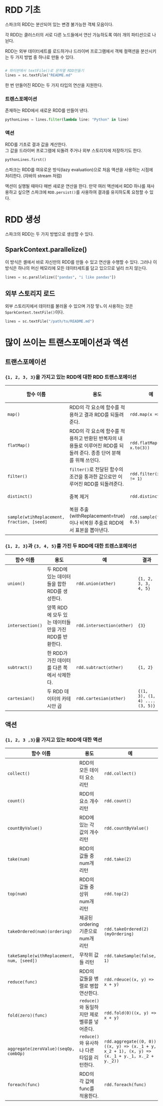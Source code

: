 # RDD 기초
스파크의 RDD는 분산되어 있는 변경 불가능한 객체 모음이다.  

각 RDD는 클러스터의 서로 다른 노드들에서 연산 가능하도록 여러 개의 파티션으로 나뉜다.  

RDD는 외부 데이터세트를 로드하거나 드라이버 프로그램에서 객체 컬랙션을 분산시키는 두 가지 방법 중 하나로 만들 수 있다.  

```python

# 파이썬에서 textFile()로 문자열 RDD만들기
lines = sc.textFile("README.md"
```

한 번 만들어진 RDD는 두 가지 타입의 연산을 지원한다.  

### 트렌스포메이션
존재하는 RDD에서 새로운 RDD를 만들어 낸다.

```python
pythonLines = lines.filter(lambda line: "Python" in line)
```

### 액션
RDD를 기초로 결과 값을 계산한다.  
그 값을 드라이버 프로그램에 되돌려 주거나 외부 스토리지에 저장하기도 한다.

```python
pythonLines.first()
```  

스파크는 RDD를 여유로운 방식(lazy evaluation)으로 처음 액션을 사용하는 시점에 처리한다. (자바의 stream 처럼)  

액션이 실행될 때마다 매번 새로운 연산을 한다. 만약 여러 액션에서 RDD 하나를 재사용하고 싶으면 스파크에 `RDD.persist()`를 사용하여 결과를 유지하도록 요청할 수 있다.  



# RDD 생성
스파크의 RDD는 두 가지 방법으로 생성할 수 있다.
## SparkContext.parallelize()
이 방식은 셸에서 바로 자신만의 RDD를 만들 수 있고 연산을 수행할 수 있다. 그러나 이 방식은 하나의 머신 메모리에 모든 데이터세트를 담고 있으므로 널리 쓰지 않는다.
```python
lines = sc.parallelize(["pandas", "i like pandas"])
```  

## 외부 스토리지 로드
외부 스토리지에서 데이터를 불러올 수 있으며 가장 맣ㄴ이 사용하는 것은 `SparkContext.textFile()`이다.  

```python
lines = sc.textFile("/path/to/README.md")
```  


# 많이 쓰이는 트랜스포메이션과 액션

## 트랜스포메이션

### `{1, 2, 3, 3}`을 가지고 있는 RDD에 대한 RDD 트랜스포메이션
|함수 이름|용도|예|결과|
|---|---|---|---|
|`map()`|RDD의 각 요소에 함수를 적용하고 결과 RDD를 되돌려준다.|`rdd.map(x => x+1)`|`{2, 3, 4, 4}`|
|`flatMap()`|RDD의 각 요소에 함수를 적용하고 반환된 반복자의 내용들로 이루어진 RDD를 되돌려 준다. 종종 단어 분해를 위해 쓰인다.|`rdd.flatMap(x => x.to(3))`|`{1, 2, 3, 2, 3, 3, 3}`|
|`filter()`|`filter()`로 전달된 함수의 조건을 통과한 값으로만 이루어진 RDD를 되돌려준다.|`rdd.filter(x => x != 1)`|`{2, 3, 3}`|
|`distinct()`|중복 제거|`rdd.distinct()`|`{1, 2, 3}`|
|`sample(wtihReplacement, fraction, [seed]`|복원 추출(withReplacement=true)이나 비복원 추출로 RDD에서 표본을 뽑아낸다.|`rdd.sample(false, 0.5)`|생략|


### `{1, 2, 3}`과 `{3, 4, 5}`를 가진 두 RDD에 대한 트렌스포메이션
|함수 이름|용도|예|결과|
|---|---|---|---|
|`union()`|두 RDD에 있는 데이터들을 합한 RDD를 생성한다.|`rdd.union(other)`|`{1, 2, 3, 3, 4, 5}`|
|`intersection()`|양쪽 RDD에 모두 있는 데이터들만을 가진 RDD를 반환한다.|`rdd.intersection(other)`|`{3}`|
|`subtract()`|한 RDD가 가진 데이터를 다른 쪽에서 삭제한다.|`rdd.subtract(other)`|`{1, 2}`|
|`cartesian()`|두 RDD 데이터의 카테시안 곱|`rdd.cartesian(other)`|`{(1, 3), (1, 4) .... (3, 5)}`|

## 액션

### `{1, 2, 3 ,3}`을 가지고 있는 RDD에 대한 액션
|함수 이름|용도|예|결과|
|---|---|---|---|
|`collect()`|RDD의 모든 데이터 요소 리턴|`rdd.collect()`|`{1, 2, 3, 3}`|
|`count()`|RDD의 요소 개수 리턴|`rdd.count()`|`4`|
|`countByValue()`|RDD에 있는 각 값의 개수 리턴|`rdd.countByValue()`|`{(1, 1), (2, 1), (3, 2)}`|
|`take(num)`|RDD의 값들 중 num개 리턴|`rdd.take(2)`|`{1, 2}`|
|`top(num)`|RDD의 값들 중 상위 num개 리턴|`rdd.top(2)`|`{3, 3}`|
|`takeOrdered(num)(ordering)`|제공된 ordering 기준으로 num개 리턴|`rdd.takeOrdered(2)(myOrdering)`|`{3, 3}`|
|`takeSample(withReplacement, num, [seed])`|무작위 값들 리턴|`rdd.takeSample(false, 1)`|생략|
|`reduce(func)`|RDD의 값들을 병렬로 병합 연산한다.|`rdd.rdeuce((x, y) => x + y)`|9|
|`fold(zero)(func)`|`reduce()`와 동일하지만 제로 벨류를 넣어준다.|`rdd.fold(0)((x, y) => x + y)`|9|
|`aggregate(zeroValue)(seqOp, combOp)`|`reduce()`와 유사하나 다른 타입을 리턴한다.|`rdd.aggregate((0, 0))((x, y) => (x._1 + y, x_2 + 1), (x, y) => (x._1 + y._1, x._2 + y._2))`|`(9, 4)`|
|`foreach(func)`|RDD의 각 값에 func를 적용한다.|`rdd.foreach(func)`|없음|


